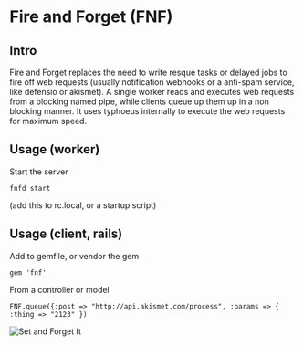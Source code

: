 # Fire and Forget (FNF)


## Intro

Fire and Forget replaces the need to write resque tasks or delayed jobs to fire off web requests (usually notification webhooks or a anti-spam service, like defensio or akismet). A single worker reads and executes web requests from a blocking named pipe, while clients queue up them up in a non blocking manner. It uses typhoeus internally to execute the web requests for maximum speed.

## Usage (worker)

Start the server

```fnfd start```

(add this to rc.local, or a startup script)

## Usage (client, rails)

Add to gemfile, or vendor the gem

```gem 'fnf'```

From a controller or model

```FNF.queue({:post => "http://api.akismet.com/process", :params => { :thing => "2123" })```


![Set and Forget It](http://naturallyalise.com/blog/wp-content/uploads/2011/03/set-it-and-forget-it-ronco-rotisserie.jpg)